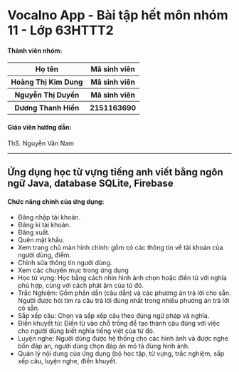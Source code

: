 <h1>Vocalno App - Bài tập hết môn nhóm 11 - Lớp 63HTTT2</h1>
<h4>Thành viên nhóm: </h4>
<table>
  <tr>
    <th>Họ tên</th>
    <th>Mã sinh viên</th>
  </tr>
  <tr>
    <th>Hoàng Thị Kim Dung</th>
    <th>Mã sinh viên</th>
  </tr>
  <tr>
    <th>Nguyễn Thị Duyền</th>
    <th>Mã sinh viên</th>
  </tr>
  <tr>
    <th>Dương Thanh Hiền</th>
    <th>2151163690</th>
  </tr>
</table>
<h4>Giáo viên hướng dẫn: </h4> <span>ThS. Nguyễn Văn Nam</span>

<hr>
<h2>Ứng dụng học từ vựng tiếng anh viết bằng ngôn ngữ Java, database SQLite, Firebase</h2>
<h4>Chức năng chính của ứng dụng: </h4>
<ul>
  <li> Đăng nhập tài khoản. </li>
  <li> Đăng kí tài khoản. </li>
  <li> Đăng xuất.</li>
  <li> Quên mật khẩu. </li>
  <li> Xem trang chủ màn hình chính: gồm có các thông tin về tài khoản của người dùng, điểm. </li>
  <li> Chỉnh sửa thông tin người dùng. </li>
  <li> Xem các chuyên mục trong ứng dụng</li>
  <li> Học từ vựng: Học bằng cách nhìn hình ảnh chọn hoặc điền từ với nghĩa phù hợp, cùng với cách phát âm của từ đó.</li>
  <li> Trắc Nghiệm: Gồm phần dẫn (câu dẫn) và các phương án trả lời cho sẵn. Người được hỏi tìm ra câu trả lời đúng nhất trong nhiều phương án trả lời có sẵn.</li>
  <li> Sắp xếp câu: Chọn và sắp xếp câu theo đúng ngữ pháp và nghĩa.</li>
  <li> Điền khuyết từ: Điền từ vào chỗ trống để tạo thành câu đúng với việc cho người dùng biết nghĩa tiếng việt của từ đó.</li>
  <li> Luyện nghe: Người dùng được hệ thống cho các hình ảnh và được nghe bốn đáp án, người dùng chọn đáp án mô tả đúng hình ảnh.</li>
  <li> Quản lý nội dung của ứng dụng (bộ học tập, từ vựng, trắc nghiệm, sắp xếp câu, luyện nghe, điền khuyết.</li>
</ul>

